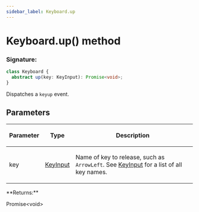 ```yaml
---
sidebar_label: Keyboard.up
---
```


# Keyboard.up() method

### Signature:

```typescript
class Keyboard {
  abstract up(key: KeyInput): Promise<void>;
}
```

Dispatches a `keyup` event.

## Parameters

<table><thead><tr><th>

Parameter

</th><th>

Type

</th><th>

Description

</th></tr></thead>
<tbody><tr><td>

key

</td><td>

[KeyInput](./puppeteer.keyinput.md)

</td><td>

Name of key to release, such as `ArrowLeft`. See [KeyInput](./puppeteer.keyinput.md) for a list of all key names.

</td></tr>
</tbody></table>
**Returns:**

Promise&lt;void&gt;

